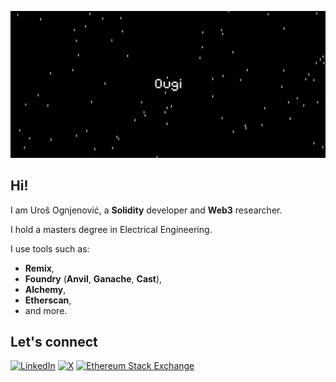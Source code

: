 ![Rain](rain.gif)

## Hi!

I am Uroš Ognjenović, a **Solidity** developer and **Web3** researcher.

I hold a masters degree in Electrical Engineering.

I use tools such as:
- **Remix**,
- **Foundry** (**Anvil**, **Ganache**, **Cast**),
- **Alchemy**,
- **Etherscan**,
- and more.

## Let's connect
[![LinkedIn](https://img.shields.io/badge/LinkedIn-black?logo=linkedin)](https://www.linkedin.com/in/urosognjenovic/)
[![X](https://img.shields.io/badge/Twitter-black?logo=x)](https://twitter.com/ognjenovicuros)
[![Ethereum Stack Exchange](https://img.shields.io/badge/Ethereum_Stack_Exchange-black?logo=stackexchange)](https://ethereum.stackexchange.com/users/132551/ougi)
